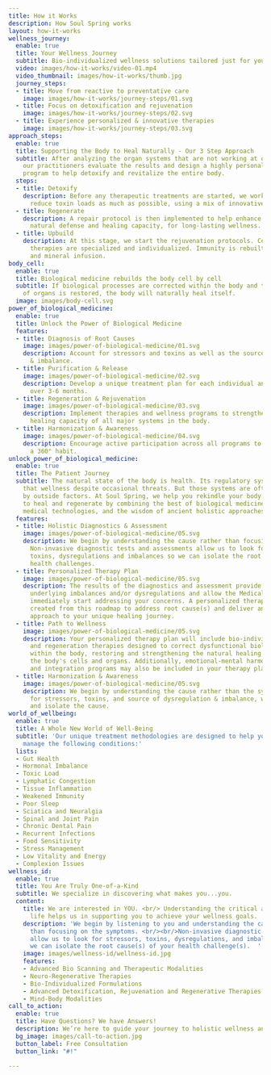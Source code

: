 ```yaml
---
title: How it Works
description: How Soul Spring works
layout: how-it-works
wellness_journey:
  enable: true
  title: Your Wellness Journey
  subtitle: Bio-individualized wellness solutions tailored just for you
  video: images/how-it-works/video-01.mp4
  video_thumbnail: images/how-it-works/thumb.jpg
  journey_steps:
  - title: Move from reactive to preventative care
    image: images/how-it-works/journey-steps/01.svg
  - title: Focus on detoxification and rejuvenation
    image: images/how-it-works/journey-steps/02.svg
  - title: Experience personalized & innovative therapies
    image: images/how-it-works/journey-steps/03.svg
approach_steps:
  enable: true
  title: Supporting the Body to Heal Naturally - Our 3 Step Approach
  subtitle: After analyzing the organ systems that are not working at optimum capacity,
    our practitioners evaluate the results and design a highly personalized therapy
    program to help detoxify and revitalize the entire body.
  steps:
  - title: Detoxify
    description: Before any therapeutic treatments are started, we work with you to
      reduce toxin loads as much as possible, using a mix of innovative modalities.
  - title: Regenerate
    description: A repair protocol is then implemented to help enhance the body's
      natural defense and healing capacity, for long-lasting wellness.
  - title: Upbuild
    description: At this stage, we start the rejuvenation protocols. Cellular rejuvenation
      therapies are specialized and individualized. Immunity is rebuilt through vitamin
      and mineral infusion.
body_cell:
  enable: true
  title: Biological medicine rebuilds the body cell by cell
  subtitle: If biological processes are corrected within the body and the proper function
    of organs is restored, the body will naturally heal itself.
  image: images/body-cell.svg
power_of_biological_medicine:
  enable: true
  title: Unlock the Power of Biological Medicine
  features:
  - title: Diagnosis of Root Causes
    image: images/power-of-biological-medicine/01.svg
    description: Account for stressors and toxins as well as the source of dysregulation
      & imbalance.
  - title: Purification & Release
    image: images/power-of-biological-medicine/02.svg
    description: Develop a unique treatment plan for each individual and implement
      over 3-6 months.
  - title: Regeneration & Rejuvenation
    image: images/power-of-biological-medicine/03.svg
    description: Implement therapies and wellness programs to strengthen the natural
      healing capacity of all major systems in the body.
  - title: Harmonization & Awareness
    image: images/power-of-biological-medicine/04.svg
    description: Encourage active participation across all programs to make wellness
      a 360° habit.
unlock_power_of_biological_medicine:
  enable: true
  title: The Patient Journey
  subtitle: The natural state of the body is health. Its regulatory systems maintain
    that wellness despite occasional threats. But those systems are often impaired
    by outside factors. At Soul Spring, we help you rekindle your body's natural power
    to heal and regenerate by combining the best of biological medicine, innovative
    medical technologies, and the wisdom of ancient holistic approaches.
  features:
  - title: Holistic Diagnostics & Assessment
    image: images/power-of-biological-medicine/05.svg
    description: We begin by understanding the cause rather than focusing on the symptoms.
      Non-invasive diagnostic tests and assessments allow us to look for stressors,
      toxins, dysregulations and imbalances so we can isolate the root cause of your
      health challenges.
  - title: Personalized Therapy Plan
    image: images/power-of-biological-medicine/05.svg
    description: The results of the diagnostics and assessment provide a roadmap to
      underlying imbalances and/or dysregulations and allow the Medical Director to
      immediately start addressing your concerns. A personalized therapy plan is strategically
      created from this roadmap to address root cause(s) and deliver an integrated
      approach to your unique healing journey.
  - title: Path to Wellness
    image: images/power-of-biological-medicine/05.svg
    description: Your personalized therapy plan will include bio-individualized detoxification
      and regeneration therapies designed to correct dysfunctional biological processes
      within the body, restoring and strengthening the natural healing capacity of
      the body's cells and organs. Additionally, emotional-mental harmonization, self-therapy
      and integration programs may also be included in your therapy plan.
  - title: Harmonization & Awareness
    image: images/power-of-biological-medicine/05.svg
    description: We begin by understanding the cause rather than the symptoms. Accounting
      for stressors, toxins, and source of dysregulation & imbalance, we identify
      and isolate the cause.
world_of_wellbeing:
  enable: true
  title: A Whole New World of Well-Being
  subtitle: 'Our unique treatment methodologies are designed to help you heal and
    manage the following conditions:'
  lists:
  - Gut Health
  - Hormonal Imbalance
  - Toxic Load
  - Lymphatic Congestion
  - Tissue Inflammation
  - Weakened Immunity
  - Poor Sleep
  - Sciatica and Neuralgia
  - Spinal and Joint Pain
  - Chronic Dental Pain
  - Recurrent Infections
  - Food Sensitivity
  - Stress Management
  - Low Vitality and Energy
  - Complexion Issues
wellness_id:
  enable: true
  title: You Are Truly One-of-a-Kind
  subtitle: We specialize in discovering what makes you...you.
  content:
    title: We are interested in YOU. <br/> Understanding the critical aspects of your
      life helps us in supporting you to achieve your wellness goals.
    description: 'We begin by listening to you and understanding the cause rather
      than focusing on the symptoms. <br/><br/>Non-invasive diagnostic tests and assessments
      allow us to look for stressors, toxins, dysregulations, and imbalances so that
      we can isolate the root cause(s) of your health challenge(s).  '
    image: images/wellness-id/wellness-id.jpg
    features:
    - Advanced Bio Scanning and Therapeutic Modalities
    - Neuro-Regenerative Therapies
    - Bio-Individualized Formulations
    - Advanced Detoxification, Rejuvenation and Regenerative Therapies
    - Mind-Body Modalities
call_to_action:
  enable: true
  title: Have Questions? We have Answers!
  description: We’re here to guide your journey to holistic wellness and wellbeing.
  bg_image: images/call-to-action.jpg
  button_label: Free Consultation
  button_link: "#!"

---
```

